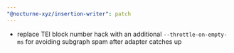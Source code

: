 ```yaml
---
"@nocturne-xyz/insertion-writer": patch
---
```


- replace TEI block number hack with an additional `--throttle-on-empty-ms` for avoiding subgraph spam after adapter catches up
